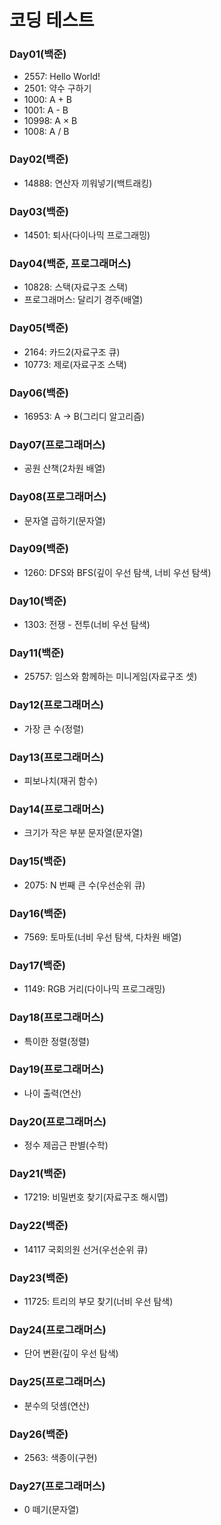 # 코딩 테스트
### Day01(백준)
- 2557: Hello World!
- 2501: 약수 구하기
- 1000: A + B
- 1001: A - B
- 10998: A × B
- 1008: A / B


### Day02(백준)
- 14888: 연산자 끼워넣기(백트래킹)


### Day03(백준)
- 14501: 퇴사(다이나믹 프로그래밍)

  
### Day04(백준, 프로그래머스)
- 10828: 스택(자료구조 스택)
- 프로그래머스: 달리기 경주(배열)

  
### Day05(백준)
- 2164: 카드2(자료구조 큐)
- 10773: 제로(자료구조 스택)
  

### Day06(백준)
- 16953: A → B(그리디 알고리즘)
  

### Day07(프로그래머스)
- 공원 산책(2차원 배열)


### Day08(프로그래머스)
- 문자열 곱하기(문자열)


### Day09(백준)
- 1260: DFS와 BFS(깊이 우선 탐색, 너비 우선 탐색)


### Day10(백준)
- 1303: 전쟁 - 전투(너비 우선 탐색)


### Day11(백준)
- 25757: 임스와 함께하는 미니게임(자료구조 셋)
  

### Day12(프로그래머스)
- 가장 큰 수(정렬)


### Day13(프로그래머스)
- 피보나치(재귀 함수)

 
### Day14(프로그래머스)
- 크기가 작은 부분 문자열(문자열)


### Day15(백준)
- 2075: N 번째 큰 수(우선순위 큐)


### Day16(백준)
- 7569: 토마토(너비 우선 탐색, 다차원 배열)


### Day17(백준)
- 1149: RGB 거리(다이나믹 프로그래밍)


### Day18(프로그래머스)
- 특이한 정렬(정렬)


### Day19(프로그래머스)
- 나이 출력(연산)


### Day20(프로그래머스)
- 정수 제곱근 판별(수학)


### Day21(백준)
- 17219: 비밀번호 찾기(자료구조 해시맵)


### Day22(백준)
- 14117 국회의원 선거(우선순위 큐)

  
### Day23(백준)
- 11725: 트리의 부모 찾기(너비 우선 탐색)


### Day24(프로그래머스)
- 단어 변환(깊이 우선 탐색)


### Day25(프로그래머스)
- 분수의 덧셈(연산)


### Day26(백준)
- 2563: 색종이(구현)


### Day27(프로그래머스)
- 0 떼기(문자열)
